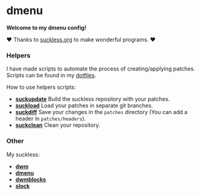 # dmenu

**Welcome to my dmenu config!**

❤️ Thanks to [suckless.org](https://suckless.org/) to make wonderful programs. ❤️

### **Helpers**

I have made scripts to automate the process of creating/applying patches. Scripts can be found in my [dotfiles](https://gitlab.com/Mageas/dotfiles).

How to use helpers scripts:
- **[suckupdate](https://gitlab.com/Mageas/dotfiles/-/blob/master/stow_root/scripts/usr/bin/suckupdate)** Build the suckless repository with your patches.
- **[suckload](https://gitlab.com/Mageas/dotfiles/-/blob/master/stow_root/scripts/usr/bin/suckload)** Load your patches in separate git branches.
- **[suckdiff](https://gitlab.com/Mageas/dotfiles/-/blob/master/stow_root/scripts/usr/bin/suckdiff)** Save your changes in the `patches` directory (You can add a header in `patches/headers`).
- **[suckclean](https://gitlab.com/Mageas/dotfiles/-/blob/master/stow_root/scripts/usr/bin/suckclean)** Clean your repository.

### **Other**

My suckless:
- **[dwm](https://gitlab.com/Mageas/dwm)**
- **[dmenu](https://gitlab.com/Mageas/dmenu)**
- **[dwmblocks](https://gitlab.com/Mageas/dwmblocks)**
- **[slock](https://gitlab.com/Mageas/slock)**